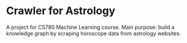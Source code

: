 # Crawler for Astrology
A project for CS780 Machine Learning course.
Main purpose: build a knowledge graph by scraping horoscope data from astrology websites.

